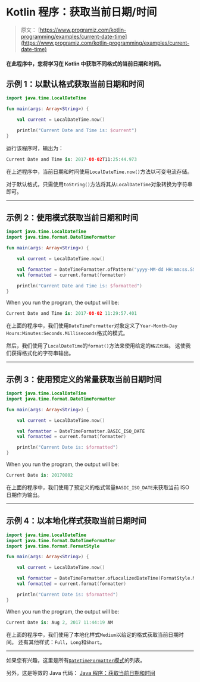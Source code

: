 # Kotlin 程序：获取当前日期/时间

> 原文： [https://www.programiz.com/kotlin-programming/examples/current-date-time](https://www.programiz.com/kotlin-programming/examples/current-date-time)

#### 在此程序中，您将学习在 Kotlin 中获取不同格式的当前日期和时间。

## 示例 1：以默认格式获取当前日期和时间

```kt
import java.time.LocalDateTime

fun main(args: Array<String>) {

    val current = LocalDateTime.now()

    println("Current Date and Time is: $current")
}
```

运行该程序时，输出为：

```kt
Current Date and Time is: 2017-08-02T11:25:44.973
```

在上述程序中，当前日期和时间使用`LocalDateTime.now()`方法以可变电流存储。

对于默认格式，只需使用`toString()`方法将其从`LocalDateTime`对象转换为字符串即可。

* * *

## 示例 2：使用模式获取当前日期和时间

```kt
import java.time.LocalDateTime
import java.time.format.DateTimeFormatter

fun main(args: Array<String>) {

    val current = LocalDateTime.now()

    val formatter = DateTimeFormatter.ofPattern("yyyy-MM-dd HH:mm:ss.SSS")
    val formatted = current.format(formatter)

    println("Current Date and Time is: $formatted")
}
```

When you run the program, the output will be:

```kt
Current Date and Time is: 2017-08-02 11:29:57.401
```

在上面的程序中，我们使用`DateTimeFormatter`对象定义了`Year-Month-Day Hours:Minutes:Seconds.Milliseconds`格式的模式。

然后，我们使用了`LocalDateTime`的`format()`方法来使用给定的`格式化器`。 这使我们获得格式化的字符串输出。

* * *

## 示例 3：使用预定义的常量获取当前日期时间

```kt
import java.time.LocalDateTime
import java.time.format.DateTimeFormatter

fun main(args: Array<String>) {

    val current = LocalDateTime.now()

    val formatter = DateTimeFormatter.BASIC_ISO_DATE
    val formatted = current.format(formatter)

    println("Current Date is: $formatted")
}
```

When you run the program, the output will be:

```kt
Current Date is: 20170802
```

在上面的程序中，我们使用了预定义的格式常量`BASIC_ISO_DATE`来获取当前 ISO 日期作为输出。

* * *

## 示例 4：以本地化样式获取当前日期时间

```kt
import java.time.LocalDateTime
import java.time.format.DateTimeFormatter
import java.time.format.FormatStyle

fun main(args: Array<String>) {

    val current = LocalDateTime.now()

    val formatter = DateTimeFormatter.ofLocalizedDateTime(FormatStyle.MEDIUM)
    val formatted = current.format(formatter)

    println("Current Date is: $formatted")
}
```

When you run the program, the output will be:

```kt
Current Date is: Aug 2, 2017 11:44:19 AM
```

在上面的程序中，我们使用了本地化样式`Medium`以给定的格式获取当前日期时间。 还有其他样式：`Full`，`Long`和`Short`。

* * *

如果您有兴趣，这里是所有[`DateTimeFormatter`模式](https://docs.oracle.com/javase/8/docs/api/java/time/format/DateTimeFormatter.html "DateTimeFormatter patterns")的列表。

另外，这是等效的 Java 代码： [Java 程序：获取当前日期和时间](/java-programming/examples/current-date-time "Java Program to get current date and time")